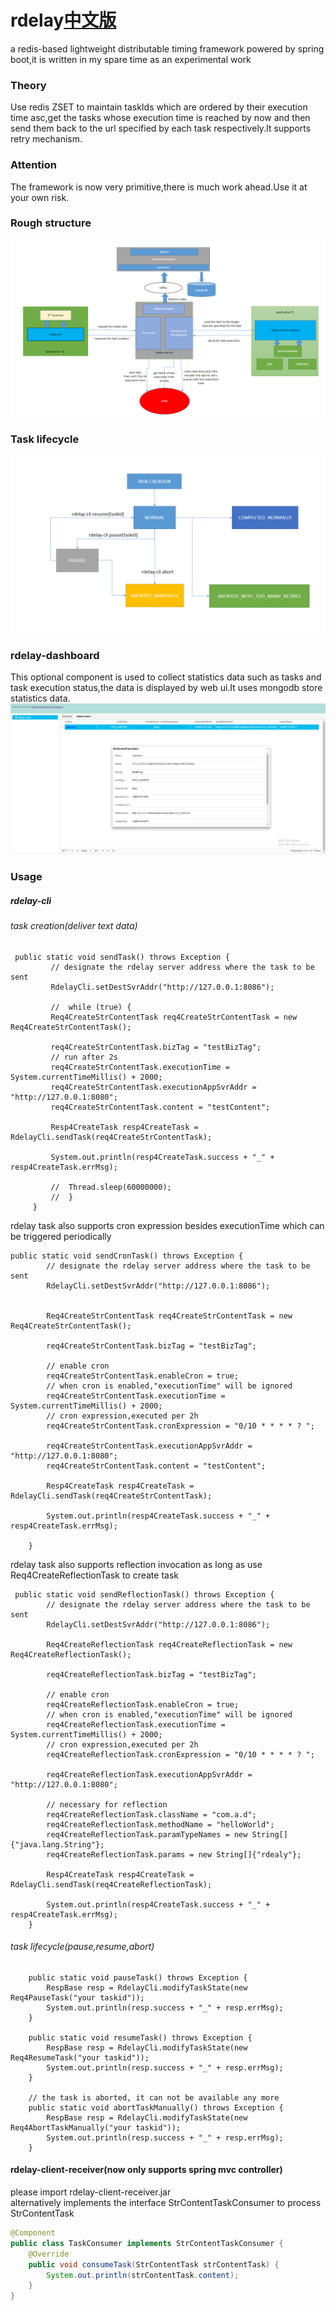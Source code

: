 # rdelay[中文版](README_CH.md)
a redis-based lightweight distributable timing framework powered by spring boot,it is written in my spare time as an experimental work

### Theory
Use redis ZSET to maintain taskIds which are ordered by their execution time asc,get the tasks whose execution time is 
reached by now and then send them back to the url specified by each task respectively.It supports retry mechanism.


### Attention
The framework is now very primitive,there is much work ahead.Use it at your own risk.


### Rough structure
![Rough structure](./assets/rdelay.png)

### Task lifecycle
![lifecycle](./assets/lifecycle.png)

### rdelay-dashboard
This optional component is used to collect statistics data such as tasks and task execution status,the data is displayed
by web ui.It uses mongodb store statistics data.
![dashboard](assets/dashboard.png)

### Usage
##### rdelay-cli

###### task creation(deliver text data) 
``````
 public static void sendTask() throws Exception {
         // designate the rdelay server address where the task to be sent
         RdelayCli.setDestSvrAddr("http://127.0.0.1:8086");
 
         //  while (true) {
         Req4CreateStrContentTask req4CreateStrContentTask = new Req4CreateStrContentTask();
 
         req4CreateStrContentTask.bizTag = "testBizTag";
         // run after 2s
         req4CreateStrContentTask.executionTime = System.currentTimeMillis() + 2000;
         req4CreateStrContentTask.executionAppSvrAddr = "http://127.0.0.1:8080";
         req4CreateStrContentTask.content = "testContent";
 
         Resp4CreateTask resp4CreateTask = RdelayCli.sendTask(req4CreateStrContentTask);
 
         System.out.println(resp4CreateTask.success + "_" + resp4CreateTask.errMsg);
 
         //  Thread.sleep(60000000);
         //  }
     }
``````
rdelay task also supports cron expression besides executionTime which can be triggered periodically
`````
public static void sendCronTask() throws Exception {
        // designate the rdelay server address where the task to be sent
        RdelayCli.setDestSvrAddr("http://127.0.0.1:8086");


        Req4CreateStrContentTask req4CreateStrContentTask = new Req4CreateStrContentTask();

        req4CreateStrContentTask.bizTag = "testBizTag";

        // enable cron
        req4CreateStrContentTask.enableCron = true;
        // when cron is enabled,"executionTime" will be ignored
        req4CreateStrContentTask.executionTime = System.currentTimeMillis() + 2000;
        // cron expression,executed per 2h
        req4CreateStrContentTask.cronExpression = "0/10 * * * * ? ";

        req4CreateStrContentTask.executionAppSvrAddr = "http://127.0.0.1:8080";
        req4CreateStrContentTask.content = "testContent";

        Resp4CreateTask resp4CreateTask = RdelayCli.sendTask(req4CreateStrContentTask);

        System.out.println(resp4CreateTask.success + "_" + resp4CreateTask.errMsg);

    }
``````
rdelay task also supports reflection invocation as long as use Req4CreateReflectionTask to create task
``````
 public static void sendReflectionTask() throws Exception {
        // designate the rdelay server address where the task to be sent
        RdelayCli.setDestSvrAddr("http://127.0.0.1:8086");

        Req4CreateReflectionTask req4CreateReflectionTask = new Req4CreateReflectionTask();

        req4CreateReflectionTask.bizTag = "testBizTag";

        // enable cron
        req4CreateReflectionTask.enableCron = true;
        // when cron is enabled,"executionTime" will be ignored
        req4CreateReflectionTask.executionTime = System.currentTimeMillis() + 2000;
        // cron expression,executed per 2h
        req4CreateReflectionTask.cronExpression = "0/10 * * * * ? ";

        req4CreateReflectionTask.executionAppSvrAddr = "http://127.0.0.1:8080";

        // necessary for reflection
        req4CreateReflectionTask.className = "com.a.d";
        req4CreateReflectionTask.methodName = "helloWorld";
        req4CreateReflectionTask.paramTypeNames = new String[]{"java.lang.String"};
        req4CreateReflectionTask.params = new String[]{"rdealy"};

        Resp4CreateTask resp4CreateTask = RdelayCli.sendTask(req4CreateReflectionTask);

        System.out.println(resp4CreateTask.success + "_" + resp4CreateTask.errMsg);
    }
``````
###### task lifecycle(pause,resume,abort)
``````
    public static void pauseTask() throws Exception {
        RespBase resp = RdelayCli.modifyTaskState(new Req4PauseTask("your taskid"));
        System.out.println(resp.success + "_" + resp.errMsg);
    }

    public static void resumeTask() throws Exception {
        RespBase resp = RdelayCli.modifyTaskState(new Req4ResumeTask("your taskid"));
        System.out.println(resp.success + "_" + resp.errMsg);
    }

    // the task is aborted, it can not be available any more
    public static void abortTaskManually() throws Exception {
        RespBase resp = RdelayCli.modifyTaskState(new Req4AbortTaskManually("your taskid"));
        System.out.println(resp.success + "_" + resp.errMsg);
    }
``````
#### rdelay-client-receiver(now only supports spring mvc controller)
please import rdelay-client-receiver.jar<br>
alternatively implements the interface StrContentTaskConsumer to process StrContentTask
```java
@Component
public class TaskConsumer implements StrContentTaskConsumer {
    @Override
    public void consumeTask(StrContentTask strContentTask) {
        System.out.println(strContentTask.content);
    }
}
```
